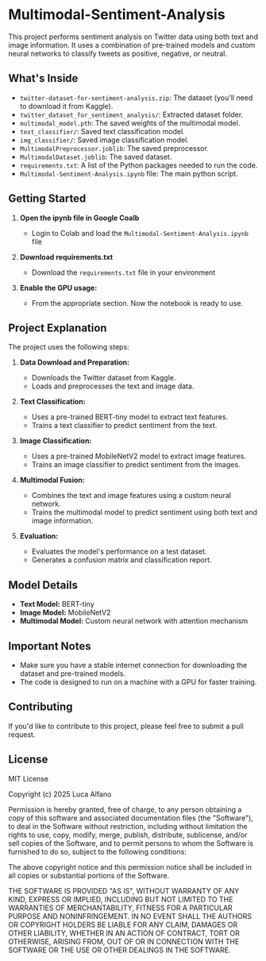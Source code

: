 # Multimodal-Sentiment-Analysis

This project performs sentiment analysis on Twitter data using both text and image information. It uses a combination of pre-trained models and custom neural networks to classify tweets as positive, negative, or neutral.

## What's Inside

* `twitter-dataset-for-sentiment-analysis.zip`: The dataset (you'll need to download it from Kaggle).
* `twitter_dataset_for_sentiment_analysis/`: Extracted dataset folder.
* `multimodal_model.pth`: The saved weights of the multimodal model.
* `text_classifier/`: Saved text classification model.
* `img_classifier/`: Saved image classification model.
* `MultimodalPreprocessor.joblib`: The saved preprocessor.
* `MultimodalDataset.joblib`: The saved dataset.
* `requirements.txt`: A list of the Python packages needed to run the code.
* `Multimodal-Sentiment-Analysis.ipynb` file: The main python script.

## Getting Started

1.  **Open the ipynb file in Google Coalb**
    * Login to Colab and load the `Multimodal-Sentiment-Analysis.ipynb` file

1.  **Download requirements.txt**
    * Download the `requirements.txt` file in your environment

3. **Enable the GPU usage:**
    * From the appropriate section. Now the notebook is ready to use.

## Project Explanation

The project uses the following steps:

1.  **Data Download and Preparation:**
    * Downloads the Twitter dataset from Kaggle.
    * Loads and preprocesses the text and image data.

2.  **Text Classification:**
    * Uses a pre-trained BERT-tiny model to extract text features.
    * Trains a text classifier to predict sentiment from the text.

3.  **Image Classification:**
    * Uses a pre-trained MobileNetV2 model to extract image features.
    * Trains an image classifier to predict sentiment from the images.

4.  **Multimodal Fusion:**
    * Combines the text and image features using a custom neural network.
    * Trains the multimodal model to predict sentiment using both text and image information.

5.  **Evaluation:**
    * Evaluates the model's performance on a test dataset.
    * Generates a confusion matrix and classification report.

## Model Details

* **Text Model:** BERT-tiny
* **Image Model:** MobileNetV2
* **Multimodal Model:** Custom neural network with attention mechanism

## Important Notes

* Make sure you have a stable internet connection for downloading the dataset and pre-trained models.
* The code is designed to run on a machine with a GPU for faster training.

## Contributing

If you'd like to contribute to this project, please feel free to submit a pull request.

## License

MIT License

Copyright (c) 2025 Luca Alfano

Permission is hereby granted, free of charge, to any person obtaining a copy
of this software and associated documentation files (the "Software"), to deal
in the Software without restriction, including without limitation the rights
to use, copy, modify, merge, publish, distribute, sublicense, and/or sell
copies of the Software, and to permit persons to whom the Software is
furnished to do so, subject to the following conditions:

The above copyright notice and this permission notice shall be included in all
copies or substantial portions of the Software.

THE SOFTWARE IS PROVIDED "AS IS", WITHOUT WARRANTY OF ANY KIND, EXPRESS OR
IMPLIED, INCLUDING BUT NOT LIMITED TO THE WARRANTIES OF MERCHANTABILITY,
FITNESS FOR A PARTICULAR PURPOSE AND NONINFRINGEMENT. IN NO EVENT SHALL THE
AUTHORS OR COPYRIGHT HOLDERS BE LIABLE FOR ANY CLAIM, DAMAGES OR OTHER
LIABILITY, WHETHER IN AN ACTION OF CONTRACT, TORT OR OTHERWISE, ARISING FROM,
OUT OF OR IN CONNECTION WITH THE SOFTWARE OR THE USE OR OTHER DEALINGS IN THE
SOFTWARE.
